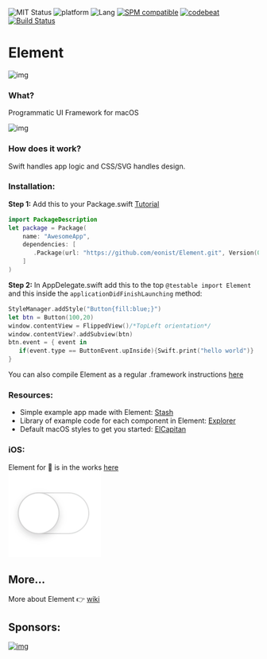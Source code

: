 ![MIT Status](https://img.shields.io/badge/License-MIT-lightgrey.svg?maxAge=2592000) ![platform](https://img.shields.io/badge/os-macOS-blue.svg) ![Lang](https://img.shields.io/badge/Swift-3.0.1-orange.svg) [![SPM  compatible](https://img.shields.io/badge/SPM-compatible-orange.svg)](https://github.com/apple/swift-package-manager) [![codebeat](https://codebeat.co/badges/2de7a2a5-91d5-401e-8913-8f1993affd55)](https://codebeat.co/projects/github-com-eonist-element) [![Build Status](https://travis-ci.org/stylekit/Element-tests.svg?branch=master)](https://travis-ci.org/stylekit/Element-tests)

# Element
<img width="200" alt="img" src="https://rawgit.com/stylekit/img/master/Element3_1-01.svg">

### What?
Programmatic UI Framework for macOS

<img width="608" alt="img" src="https://raw.githubusercontent.com/stylekit/img/master/progressindicator2_trim.mp4.gif">

### How does it work?
Swift handles app logic and CSS/SVG handles design. 

### Installation:
**Step 1:** Add this to your Package.swift [Tutorial](http://stylekit.org/blog/2017/02/05/Xcode-and-spm/)

```swift
import PackageDescription
let package = Package(
    name: "AwesomeApp",
    dependencies: [
	   .Package(url: "https://github.com/eonist/Element.git", Version(0, 0, 0, prereleaseIdentifiers: ["alpha", "5"]))
    ]
)
```

**Step 2:** In AppDelegate.swift add this to the top ``@testable import Element`` and this inside the ``applicationDidFinishLaunching`` method:

```swift
StyleManager.addStyle("Button{fill:blue;}")
let btn = Button(100,20)
window.contentView = FlippedView()/*TopLeft orientation*/
window.contentView?.addSubview(btn)
btn.event = { event in
   if(event.type == ButtonEvent.upInside){Swift.print("hello world")} 
}
```

You can also compile Element as a regular .framework instructions [here](https://github.com/eonist/Element/wiki/framework-instructions) 

### Resources: 
- Simple example app made with Element: [Stash](https://github.com/stylekit/stash) 
- Library of example code for each component in Element: [Explorer](https://github.com/stylekit/explorer)  
- Default macOS styles to get you started: [ElCapitan](https://github.com/stylekit/ElCapitan)  

### iOS:
Element for 📱 is in the works [here](https://github.com/eonist/Element-iOS)   
<img width="186" alt="img" src="https://raw.githubusercontent.com/stylekit/img/master/switch8crop20fps.gif">  

## More...
More about Element 👉 [wiki](https://github.com/eonist/Element/wiki) 

## Sponsors:
[<img width="150" alt="img" src="https://rawgit.com/stylekit/img/master/appcode-logo.svg">
](https://www.jetbrains.com/objc/) 
